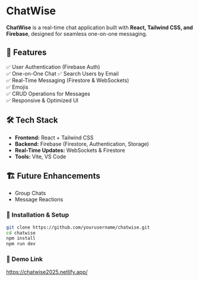 # ChatWise

**ChatWise** is a real-time chat application built with **React, Tailwind CSS, and Firebase**, designed for seamless one-on-one messaging.

## 🚀 Features

✅ User Authentication (Firebase Auth)  
✅ One-on-One Chat
✅ Search Users by Email  
✅ Real-Time Messaging (Firestore & WebSockets)  
✅ Emojis  
✅ CRUD Operations for Messages  
✅ Responsive & Optimized UI

## 🛠️ Tech Stack

- **Frontend:** React + Tailwind CSS
- **Backend:** Firebase (Firestore, Authentication, Storage)
- **Real-Time Updates:** WebSockets & Firestore
- **Tools:** Vite, VS Code

## 🏗️ Future Enhancements

- Group Chats
- Message Reactions

### 📌 Installation & Setup

```bash
git clone https://github.com/yourusername/chatwise.git
cd chatwise
npm install
npm run dev
```

### 📌 Demo Link

https://chatwise2025.netlify.app/
